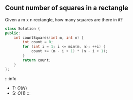 ## Count number of squares in a rectangle

Given a m x n rectangle, how many squares are there in it?

```cpp
class Solution {
public:
    int countSquares(int m, int n) {
        int count = 0;
        for (int i = 1; i <= min(m, n); ++i) {
            count += (m - i + 1) * (n - i + 1);
        }
        return count;
    }
};
```

:::info
- T: $O(N)$
- S: $O(1)$
:::
